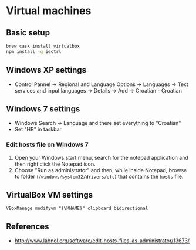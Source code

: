 # Virtual machines

## Basic setup

```sh
brew cask install virtualbox
npm install -g iectrl
```

## Windows XP settings

* Control Pannel → Regional and Language Options → Languages → Text services and input languages → Details → Add → Croatian - Croatian

## Windows 7 settings

* Windows Search → Language and there set everything to "Croatian"
* Set "HR" in taskbar

### Edit hosts file on Windows 7

1. Open your Windows start menu, search for the notepad application and then right click the Notepad icon.
1. Choose "Run as administrator" and then, while inside Notepad, browse to folder (`/windows/system32/drivers/etc`) that contains the `hosts` file.

## VirtualBox VM settings

```
VBoxManage modifyvm "{VMNAME}" clipboard bidirectional
```

## References

* http://www.labnol.org/software/edit-hosts-files-as-administrator/13673/
